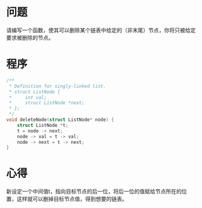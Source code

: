 # 问题
请编写一个函数，使其可以删除某个链表中给定的（非末尾）节点，你将只被给定要求被删除的节点。
# 程序
```C
/**
 * Definition for singly-linked list.
 * struct ListNode {
 *     int val;
 *     struct ListNode *next;
 * };
 */
void deleteNode(struct ListNode* node) {
    struct ListNode *t;
    t = node -> next;
    node -> val = t -> val;
    node -> next = t -> next;
}
```
# 心得
新设定一个中间值t，指向目标节点的后一位，将后一位的值赋给节点所在的位置，这样就可以删掉目标节点值，得到想要的链表。